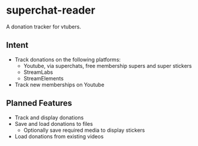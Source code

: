 # superchat-reader
A donation tracker for vtubers.
## Intent
- Track donations on the following platforms:
  - Youtube, via superchats, free membership supers and super stickers
  - StreamLabs
  - StreamElements
- Track new memberships on Youtube
## Planned Features
- Track and display donations
- Save and load donations to files
  - Optionally save required media to display stickers
- Load donations from existing videos
